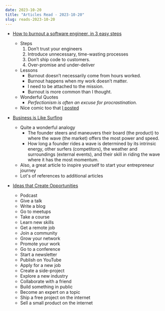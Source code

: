 ```yaml
---
date: 2023-10-20
title: "Articles Read - 2023-10-20"
slug: reads-2023-10-20
---
```




* [How to burnout a software engineer, in 3 easy steps][1]
  * Steps
    1. Don’t trust your engineers
    2. Introduce unnecessary, time-wasting processes
    3. Don’t ship code to customers.
    4. Over-promise and under-deliver
  * Lessons
    * Burnout doesn’t necessarily come from hours worked.
    * Burnout happens when my work doesn’t matter.
    * I need to be attached to the mission.
    * Burnout is more common than I thought.
  * Wonderful Quotes
    * *Perfectionism is often an excuse for procrastination.*
  * Nice comic too that [I posted][2]
* [Business is Like Surfing][3]
  * Quite a wonderful analogy
    * The founder steers and maneuvers their board (the product) to where the wave (the market) offers the most power and speed.
    * How long a founder rides a wave is determined by its intrinsic energy, other surfers (competitors), the weather and surroundings (external events), and their skill in riding the wave where it has the most momentum.
  * Also, a great article to inspire yourself to start your entrepreneur journey
  * Lot's of references to additional articles
* [Ideas that Create Opportunities][4]
  * Podcast
  * Give a talk
  * Write a blog
  * Go to meetups
  * Take a course
  * Learn new skills
  * Get a remote job
  * Join a community
  * Grow your network
  * Promote your work
  * Go to a conference
  * Start a newsletter
  * Publish on YouTube
  * Apply for a new job
  * Create a side-project
  * Explore a new industry
  * Collaborate with a friend
  * Build something in public
  * Become an expert on a topic
  * Ship a free project on the internet
  * Sell a small product on the internet



  [1]: https://read.engineerscodex.com/p/how-to-burnout-a-software-engineer
  [2]: https://mastodon.world/@divinedragon/113218071056891993
  [3]: https://justinjackson.ca/surfing
  [4]: https://justinjackson.ca/actions
